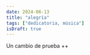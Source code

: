 ```yaml
---
date: 2024-06-13
title: "alegría"
tags: ["dedicatoria, música"]
isDraft: true
---
```



Un cambio de prueba ++